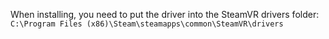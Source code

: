 When installing, you need to put the driver into the SteamVR drivers folder: `C:\Program Files (x86)\Steam\steamapps\common\SteamVR\drivers`